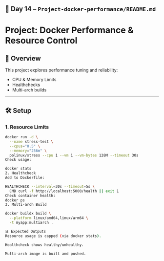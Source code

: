 ## 📌 Day 14 – `Project-docker-performance/README.md`

# Project: Docker Performance & Resource Control

## 📖 Overview
This project explores performance tuning and reliability:
- CPU & Memory Limits
- Healthchecks
- Multi-arch builds

---

## 🛠️ Setup

### 1. Resource Limits
```bash
docker run -d \
  --name stress-test \
  --cpus="0.5" \
  --memory="256m" \
  polinux/stress --cpu 1 --vm 1 --vm-bytes 128M --timeout 30s
Check usage:

docker stats
2. Healthcheck
Add to Dockerfile:

HEALTHCHECK --interval=30s --timeout=5s \
  CMD curl -f http://localhost:5000/health || exit 1
Check container health:
docker ps
3. Multi-arch Build

docker buildx build \
  --platform linux/amd64,linux/arm64 \
  -t myapp:multiarch .

📊 Expected Outputs
Resource usage is capped (via docker stats).

Healthcheck shows healthy/unhealthy.

Multi-arch image is built and pushed.